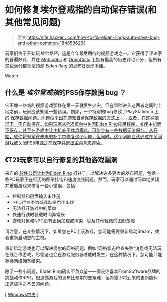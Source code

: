 # 如何修复埃尔登戒指的自动保存错误(和其他常见问题)

> 原文:[https://life hacker . com/how-to-fix-elden-rings-auto-save-bug-and-other-common-1848596268](https://lifehacker.com/how-to-fix-elden-rings-auto-save-bug-and-other-common-1848596268)

玩家们终于开始玩*埃尔登环*，这是今年最受期待的视频游戏之一。它获得了评论家的普遍好评，并在 [Metacritic](https://www.metacritic.com/game/playstation-5/elden-ring) 和 [OpenCritic](https://opencritic.com/game/12090/elden-ring) 上拥有最高的历史评论评分，但所有这些满分都无法预测 *Elden Ring* 的发布日表现不佳。

Watch

## 什么是 *埃尔登戒指*的PS5保存数据 bug ？

它不像一些新的视频游戏那样在第一天就发生火灾，但在冒险进入这两者之间的土地之前，玩家应该知道一些错误。例如，一个特别的bug导致了PlayStation 5 上的 [保存数据问题。问题似乎出在游戏自动保存数据的方式上——或者，在这种情况下，不自动保存。如果玩家从PS5菜单中关闭Elden Ring应用程序，关闭主机而不保存，甚至在游戏中让主机处于休息模式，可能会有一些数据无法保存。从开始，软件将有望在未来的补丁中修复这个问题，但同时，这个问题应该通过在关闭游戏或关闭PS5电源之前保存并退出主菜单来避免。](https://www.engadget.com/elden-ring-game-save-issues-ps5-performance-framerate-pc-162844517.html?src=rss)

## 《T2》玩家可以自行修复的其他游戏漏洞

来自的 [软件公司计划为Elden Ring](https://en.bandainamcoent.eu/elden-ring/news/message-about-some-performance-issues-elden-ring) 打补丁，以解决许多更大的发布问题，包括一些PC玩家正在经历的图形挂钩和速度变慢问题。然而，玩家可以通过简单地关闭并重启游戏来修复一些小错误，包括:

*   控制器和键盘输入未注册
*   NPC行为不当或互动提示不出现
*   无法打开游戏中的菜单
*   快速行驶时装载时间异常长
*   游戏对象和NPC没有正确加载或渲染，以及其他轻微的图形故障

请注意，在某些情况下，如果您在PC上玩游戏，您可能需要重新启动Steam，或者重新启动您的主机。

重新启动游戏也可以解决偶尔的网络问题，例如“网络状态检查失败”消息或无法玩在线合作游戏，尽管这也会在游戏服务器过载时发生，在这种情况下，您可能只能等待网络拥塞结束。

除了一些小问题，Elden Ring确实不负众望——假设你喜欢FromSoftware品牌的挑战动作RPG。很遗憾游戏的发布比预期的要艰难，但希望即将到来的更新能纠正这些挥之不去的问题。

[ [Windows中央](https://www.windowscentral.com/elden-ring-known-bugs-and-launch-issues) ]